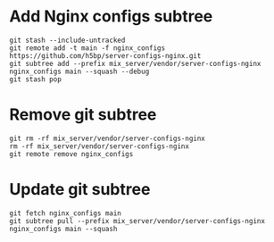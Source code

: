 # Add Nginx configs subtree

```shell
git stash --include-untracked
git remote add -t main -f nginx_configs https://github.com/h5bp/server-configs-nginx.git
git subtree add --prefix mix_server/vendor/server-configs-nginx nginx_configs main --squash --debug
git stash pop
```

# Remove git subtree

```shell
git rm -rf mix_server/vendor/server-configs-nginx
rm -rf mix_server/vendor/server-configs-nginx
git remote remove nginx_configs
```

# Update git subtree

```shell
git fetch nginx_configs main
git subtree pull --prefix mix_server/vendor/server-configs-nginx nginx_configs main --squash
```

